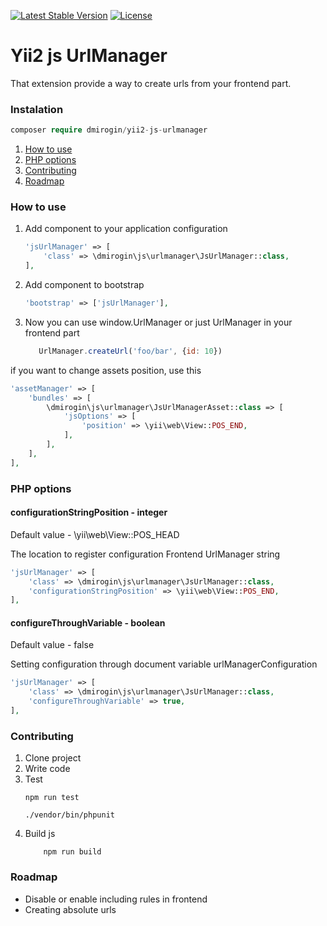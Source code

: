 [![Latest Stable Version](https://poser.pugx.org/phpunit/phpunit/version)](https://packagist.org/packages/phpunit/phpunit)
[![License](https://poser.pugx.org/phpunit/phpunit/license)](https://packagist.org/packages/phpunit/phpunit)
# Yii2 js UrlManager

That extension provide a way to create urls from your frontend part.

### Instalation
```php
composer require dmirogin/yii2-js-urlmanager
```

1. [How to use](#how-to-use)
2. [PHP options](#php-options)
3. [Contributing](#contributing)
4. [Roadmap](#roadmap)

### <a name="how-to-use"></a> How to use

1. Add component to your application configuration
    ```php
    'jsUrlManager' => [
        'class' => \dmirogin\js\urlmanager\JsUrlManager::class,
    ],
    ```
2. Add component to bootstrap 
    ```php
    'bootstrap' => ['jsUrlManager'],
    ```
3. Now you can use window.UrlManager or just UrlManager in your frontend part
    ```js
       UrlManager.createUrl('foo/bar', {id: 10})
    ```

if you want to change assets position, use this
```php
'assetManager' => [
    'bundles' => [
        \dmirogin\js\urlmanager\JsUrlManagerAsset::class => [
            'jsOptions' => [
                'position' => \yii\web\View::POS_END,
            ],
        ],
    ],
],
```
### <a name="php-options"></a> PHP options

#### configurationStringPosition - integer
Default value - \yii\web\View::POS_HEAD

The location to register configuration Frontend UrlManager string
```php
'jsUrlManager' => [
    'class' => \dmirogin\js\urlmanager\JsUrlManager::class,
    'configurationStringPosition' => \yii\web\View::POS_END,
],
```

#### configureThroughVariable - boolean
Default value - false

Setting configuration through document variable urlManagerConfiguration
```php
'jsUrlManager' => [
    'class' => \dmirogin\js\urlmanager\JsUrlManager::class,
    'configureThroughVariable' => true,
],
```
### <a name="contributing"></a> Contributing
1. Clone project
2. Write code
3. Test
    ```
    npm run test
    ```
    ```
    ./vendor/bin/phpunit
    ```
4. Build js
    ```
        npm run build
    ```

### <a name="roadmap"></a> Roadmap
* Disable or enable including rules in frontend
* Creating absolute urls
